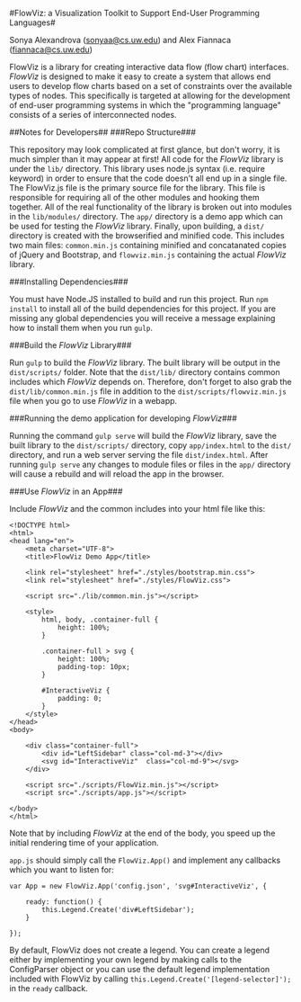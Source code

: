 #FlowViz: a Visualization Toolkit to Support End-User Programming Languages#

Sonya Alexandrova (sonyaa@cs.uw.edu) and Alex Fiannaca (fiannaca@cs.uw.edu)

FlowViz is a library for creating interactive data flow (flow chart) interfaces.  *FlowViz* is designed to make it easy to
create a system that allows end users to develop flow charts based on a set of constraints over the available types of
nodes. This specifically is targeted at allowing for the development of end-user programming systems in which the 
"programming language" consists of a series of interconnected nodes.

##Notes for Developers##
###Repo Structure###

This repository may look complicated at first glance, but don't worry, it is much simpler than it may appear at first!
All code for the *FlowViz* library is under the `lib/` directory. This library uses node.js syntax (i.e. require keyword)
in order to ensure that the code doesn't all end up in a single file. The FlowViz.js file is the primary source file for
the library. This file is responsible for requiring all of the other modules and hooking them together. All of the real
functionality of the library is broken out into modules in the `lib/modules/` directory. The `app/` directory is a demo
app which can be used for testing the *FlowViz* library. Finally, upon building, a `dist/` directory is created with the 
browserified and minified code. This includes two main files: `common.min.js` containing minified and concatanated 
copies of jQuery and Bootstrap, and `flowviz.min.js` containing the actual *FlowViz* library.

###Installing Dependencies###

You must have Node.JS installed to build and run this project. Run `npm install` to install all of the build 
dependencies for this project. If you are missing any global dependencies you will receive a message explaining how
to install them when you run `gulp`.

###Build the *FlowViz* Library###

Run `gulp` to build the *FlowViz* library. The built library will be output in the `dist/scripts/` folder. Note that 
the `dist/lib/` directory contains common includes which *FlowViz* depends on. Therefore, don't forget to also grab
the `dist/lib/common.min.js` file in addition to the `dist/scripts/flowviz.min.js` file when you go to use *FlowViz* in
a webapp.

###Running the demo application for developing *FlowViz*###

Running the command `gulp serve` will build the *FlowViz* library, save the built library to the `dist/scripts/` 
directory, copy `app/index.html` to the `dist/` directory, and run a web server serving the file `dist/index.html`. 
After running `gulp serve` any changes to module files or files in the `app/` directory will cause a rebuild and 
will reload the app in the browser.

###Use *FlowViz* in an App###

Include *FlowViz* and the common includes into your html file like this:

    <!DOCTYPE html>
    <html>
    <head lang="en">
        <meta charset="UTF-8">
        <title>FlowViz Demo App</title>
    
        <link rel="stylesheet" href="./styles/bootstrap.min.css">
        <link rel="stylesheet" href="./styles/FlowViz.css">
    
        <script src="./lib/common.min.js"></script>
    
        <style>
            html, body, .container-full {
                height: 100%;
            }
    
            .container-full > svg {
                height: 100%;
                padding-top: 10px;
            }
    
            #InteractiveViz {
                padding: 0;
            }
        </style>
    </head>
    <body>
    
        <div class="container-full">
            <div id="LeftSidebar" class="col-md-3"></div>
            <svg id="InteractiveViz"  class="col-md-9"></svg>
        </div>
    
        <script src="./scripts/FlowViz.min.js"></script>
        <script src="./scripts/app.js"></script>
    
    </body>
    </html>

Note that by including *FlowViz* at the end of the body, you speed up the initial rendering time of your application.

`app.js` should simply call the `FlowViz.App()` and implement any callbacks which you want to listen for:

    var App = new FlowViz.App('config.json', 'svg#InteractiveViz', {
    
        ready: function() {
            this.Legend.Create('div#LeftSidebar');
        }
    
    });

By default, FlowViz does not create a legend. You can create a legend either by implementing your own legend by making 
calls to the ConfigParser object or you can use the default legend implementation included with FlowViz by calling
`this.Legend.Create('[legend-selector]');` in the `ready` callback.

